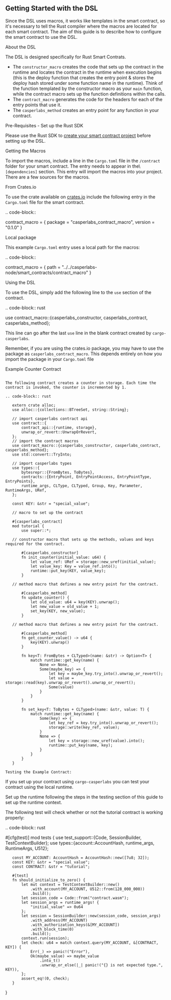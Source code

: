 ## Getting Started with the DSL

Since the DSL uses macros, it works like templates in the smart contract, so it's necessary to tell the Rust compiler where the macros are located for each smart contract. The aim of this guide is to describe how to configure the smart contract to use the DSL.

About the DSL

The DSL is designed specifically for Rust Smart Contrats.

-   The `constructor_macro` creates the code that sets up the contract in the runtime and locates the contract in the runtime when execution begins (this is the deploy function that creates the entry point & stores the deploy hash stored under some function name in the runtime). Think of the function templated by the constructor macro as your `main` function, while the contract macro sets up the function definitions within the calls.
-   The `contract_macro` generates the code for the headers for each of the entry points that use it.
-   The `casperlabs_method` creates an entry point for any function in your contract.

Pre-Requisites - Set up the Rust SDK

Please use the Rust SDK to [create your smart contract project](https://docs.casperlabs.io/en/latest/dapp-dev-guide/setup-of-rust-contract-sdk.html) before setting up the DSL.

Getting the Macros

To import the macros, include a line in the `Cargo.toml` file in the `/contract` folder for your smart contract. The entry needs to appear in the\ `[dependencies]` section. This entry will import the macros into your project. There are a few sources for the macros.

From Crates.io

To use the crate available on [crates.io](https://crates.io/crates/casperlabs_contract_macro) include the following entry in the `Cargo.toml` file for the smart contract.

.. code-block::

contract_macro = { package = "casperlabs_contract_macro", version = "0.1.0" }

Local package

This example `Cargo.toml` entry uses a local path for the macros:

.. code-block::

contract_macro = { path = "../../casperlabs-node/smart_contracts/contract_macro" }

Using the DSL

To use the DSL, simply add the following line to the `use` section of the contract.

.. code-block:: rust

use contract_macro::{casperlabs_constructor, casperlabs_contract, casperlabs_method};

This line can go after the last `use` line in the blank contract created by `cargo-casperlabs`.

Remember, if you are using the crates.io package, you may have to use the package as `casperlabs_contract_macro`. This depends entirely on how you import the package in your `Cargo.toml` file

Example Counter Contract

```

The following contract creates a counter in storage. Each time the contract is invoked, the counter is incremented by 1.

.. code-block:: rust

   extern crate alloc;
   use alloc::{collections::BTreeSet, string::String};

   // import casperlabs contract api
   use contract::{
       contract_api::{runtime, storage},
       unwrap_or_revert::UnwrapOrRevert,
   };
   // import the contract macros
   use contract_macro::{casperlabs_constructor, casperlabs_contract, casperlabs_method};
   use std::convert::TryInto;

   // import casperlabs types
   use types::{
       bytesrepr::{FromBytes, ToBytes},
       contracts::{EntryPoint, EntryPointAccess, EntryPointType, EntryPoints},
       runtime_args, CLType, CLTyped, Group, Key, Parameter, RuntimeArgs, URef,
   };

   const KEY: &str = "special_value";

   // macro to set up the contract

   #[casperlabs_contract]
   mod tutorial {
       use super::*;

   // constructor macro that sets up the methods, values and keys required for the contract.

       #[casperlabs_constructor]
       fn init_counter(initial_value: u64) {
           let value_ref: URef = storage::new_uref(initial_value);
           let value_key: Key = value_ref.into();
           runtime::put_key(KEY, value_key);
       }

   // method macro that defines a new entry point for the contract.

       #[casperlabs_method]
       fn update_counter() {
           let old_value: u64 = key(KEY).unwrap();
           let new_value = old_value + 1;
           set_key(KEY, new_value);
       }

   // method macro that defines a new entry point for the contract.

       #[casperlabs_method]
       fn get_counter_value() -> u64 {
           key(KEY).unwrap()
       }

       fn key<T: FromBytes + CLTyped>(name: &str) -> Option<T> {
           match runtime::get_key(name) {
               None => None,
               Some(maybe_key) => {
                   let key = maybe_key.try_into().unwrap_or_revert();
                   let value = storage::read(key).unwrap_or_revert().unwrap_or_revert();
                   Some(value)
               }
           }
       }

       fn set_key<T: ToBytes + CLTyped>(name: &str, value: T) {
           match runtime::get_key(name) {
               Some(key) => {
                   let key_ref = key.try_into().unwrap_or_revert();
                   storage::write(key_ref, value);
               }
               None => {
                   let key = storage::new_uref(value).into();
                   runtime::put_key(name, key);
               }
           }
       }
   }

Testing the Example Contract:
```

If you set up your contract using `cargo-casperlabs` you can test your contract using the local runtime.

Set up the runtime following the steps in the testing section of this guide to set up the runtime context.

The following test will check whether or not the tutorial contract is working properly:

.. code-block:: rust

#[cfg(test)] mod tests { use test_support::{Code, SessionBuilder, TestContextBuilder}; use types::{account::AccountHash, runtime_args, RuntimeArgs, U512};

       const MY_ACCOUNT: AccountHash = AccountHash::new([7u8; 32]);
       const KEY: &str = "special_value";
       const CONTRACT: &str = "tutorial";

       #[test]
       fn should_initialize_to_zero() {
           let mut context = TestContextBuilder::new()
               .with_account(MY_ACCOUNT, U512::from(128_000_000))
               .build();
           let session_code = Code::from("contract.wasm");
           let session_args = runtime_args! {
               "initial_value" => 0u64
           };
           let session = SessionBuilder::new(session_code, session_args)
               .with_address(MY_ACCOUNT)
               .with_authorization_keys(&[MY_ACCOUNT])
               .with_block_time(0)
               .build();
           context.run(session);
           let check: u64 = match context.query(MY_ACCOUNT, &[CONTRACT, KEY]) {
               Err(_) => panic!("Error"),
               Ok(maybe_value) => maybe_value
                   .into_t()
                   .unwrap_or_else(|_| panic!("{} is not expected type.", KEY)),
           };
           assert_eq!(0, check);
       }

}
